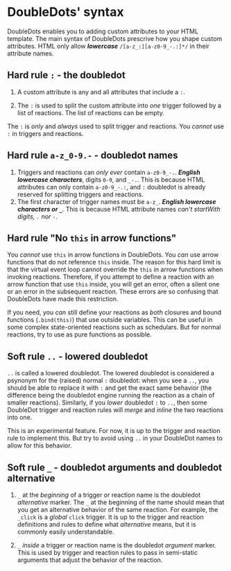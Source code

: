 # DoubleDots' syntax

DoubleDots enables you to adding custom attributes to your HTML template. The main syntax of DoubleDots prescrive how you shape custom attributes. HTML only allow ***lowercase*** `/[a-z_:][a-z0-9_-.:]*/` in their attribute names.

## Hard rule `:` - the doubledot

1. A custom attribute is any and all attributes that include a `:`.

2. The `:` is used to split the custom attribute into *one* trigger followed by a list of reactions. The list of reactions can be empty.

The `:` is *only* and *always* used to split trigger and reactions. You *cannot* use `:` in triggers and reactions.

## Hard rule `a-z_0-9.-` - doubledot names

1. Triggers and reactions can *only ever* contain `a-z0-9_-.`. ***English lowercase characters***, digits `0-9`, and `_-.`. This is because HTML attributes can only contain `a-z0-9_-.:`, and `:` doubledot is already reserved for splitting triggers and reactions.
2. The first character of trigger names must be `a-z_`. ***English lowercase characters or `_`***. This is because HTML attribute names *can't startWith digits, `.` nor `-`*.

## Hard rule "No `this` in arrow functions"

You *cannot* use `this` in arrow functions in DoubleDots. You *can* use arrow functions that do not reference `this` inside. The reason for this hard limit is that the virtual event loop cannot override the `this` in arrow functions when invoking reactions. Therefore, if you attempt to define a reaction with an arrow function that use `this` inside, you will get an error, often a silent one or an error in the subsequent reaction. These errors are so confusing that DoubleDots have made this restriction.

If you need, you *can* still define your reactions as *both* closures and bound functions (`.bind(this)`) that use outside variables. This can be useful in some complex state-oriented reactions such as schedulars. But for normal reactions, try to use as pure functions as possible.

## Soft rule `..` - lowered doubledot

`..` is called a lowered doubledot. The lowered doubledot is considered a psynonym for the (raised) normal `:` doubledot: when you see a `..`, you should be able to replace it with `:` and get the exact same behavior (the difference being the doubledot engine running the reaction as a chain of smaller reactions). Similarly, if you *lower* doubledot `:` to `..`, then some DoubleDot trigger and reaction rules will *merge* and *inline* the two reactions into one.

This is an experimental feature. For now, it is up to the trigger and reaction rule to implement this. But try to avoid using `..` in your DoubleDot names to allow for this behavior.

## Soft rule `_` - doubledot arguments and doubledot alternative

1. `_` at the *beginning* of a trigger or reaction name is the doubledot *alternative* marker. The `_` at the beginning of the name should mean that you get an alternative behavior of the same reaction. For example, the `_click` is a *global* `click` trigger. It is up to the trigger and reaction definitions and rules to define what *alternative* means, but it is commonly easily understandable.

2. `_` *inside* a trigger or reaction name is the doubledot *argument* marker. This is used by trigger and reaction rules to pass in semi-static arguments that adjust the behavior of the reaction. 